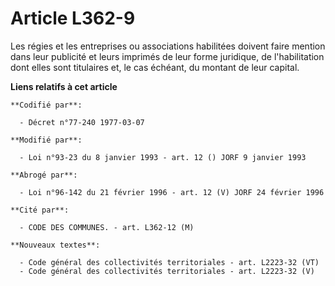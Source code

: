 # Article L362-9

Les régies et les entreprises ou associations habilitées doivent faire mention dans leur publicité et leurs imprimés de leur
forme juridique, de l'habilitation dont elles sont titulaires et, le cas échéant, du montant de leur capital.

**Liens relatifs à cet article**

	**Codifié par**:

	  - Décret n°77-240 1977-03-07

	**Modifié par**:

	  - Loi n°93-23 du 8 janvier 1993 - art. 12 () JORF 9 janvier 1993

	**Abrogé par**:

	  - Loi n°96-142 du 21 février 1996 - art. 12 (V) JORF 24 février 1996

	**Cité par**:

	  - CODE DES COMMUNES. - art. L362-12 (M)

	**Nouveaux textes**:

	  - Code général des collectivités territoriales - art. L2223-32 (VT)
	  - Code général des collectivités territoriales - art. L2223-32 (V)
